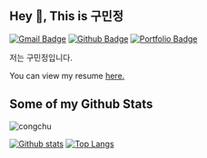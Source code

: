 ## Hey 👋, This is 구민정
[![Gmail Badge](https://img.shields.io/badge/-cookie00421@gmail.com-c14438?style=flat&logo=Gmail&logoColor=white&link=mailto:cookie00421@gmail.com)](mailto:cookie00421@gmail.com) [![Github Badge](https://img.shields.io/badge/-congchu-grey?style=flat&logo=github&logoColor=white&link=https://github.com/congchu/)](https://www.github.com/congchu/) [![Portfolio Badge](https://img.shields.io/badge/portfolio-web-blue?style=flat&link=https://google.co.kr/)](https://google.co.kr/) <p align='left'>저는 구민정입니다.</p><p align='left'> You can view my resume <a href='https://google.co.kr ' target=_blank><u>here</u>.</a></p>
## Some of my Github Stats
<p align=left> <img src=https://komarev.com/ghpvc/?username=congchu alt=congchu /> </p>

[![Github stats](https://github-readme-stats.vercel.app/api?username=congchu&show_icons=true&include_all_commits=true)](https://github.com/congchu/github-readme-stats)
[![Top Langs](https://github-readme-stats.vercel.app/api/top-langs/?username=congchu&layout=compact)](https://github.com/congchu/github-readme-stats)
